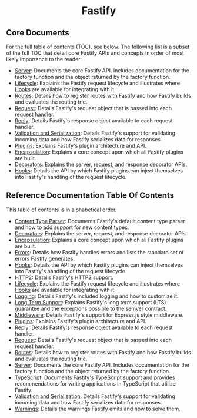<h1 align="center">Fastify</h1>

## Core Documents

<a id="reference-core-docs"></a>

For the full table of contents (TOC), see [below](#reference-toc). The following
list is a subset of the full TOC that detail core Fastify APIs and concepts in
order of most likely importance to the reader:

-   [Server](./Server.md): Documents the core Fastify API. Includes documentation
    for the factory function and the object returned by the factory function.
-   [Lifecycle](./Lifecycle.md): Explains the Fastify request lifecycle and
    illustrates where [Hooks](./Hooks.md) are available for integrating with it.
-   [Routes](./Routes.md): Details how to register routes with Fastify and how
    Fastify builds and evaluates the routing trie.
-   [Request](./Request.md): Details Fastify's request object that is passed into
    each request handler.
-   [Reply](./Reply.md): Details Fastify's response object available to each
    request handler.
-   [Validation and Serialization](./Validation-and-Serialization.md): Details
    Fastify's support for validating incoming data and how Fastify serializes data
    for responses.
-   [Plugins](./Plugins.md): Explains Fastify's plugin architecture and API.
-   [Encapsulation](./Encapsulation.md): Explains a core concept upon which all
    Fastify plugins are built.
-   [Decorators](./Decorators.md): Explains the server, request, and response
    decorator APIs.
-   [Hooks](./Hooks.md): Details the API by which Fastify plugins can inject
    themselves into Fastify's handling of the request lifecycle.

## Reference Documentation Table Of Contents

<a id="reference-toc"></a>

This table of contents is in alphabetical order.

-   [Content Type Parser](./ContentTypeParser.md): Documents Fastify's default
    content type parser and how to add support for new content types.
-   [Decorators](./Decorators.md): Explains the server, request, and response
    decorator APIs.
-   [Encapsulation](./Encapsulation.md): Explains a core concept upon which all
    Fastify plugins are built.
-   [Errors](./Errors.md): Details how Fastify handles errors and lists the
    standard set of errors Fastify generates.
-   [Hooks](./Hooks.md): Details the API by which Fastify plugins can inject
    themselves into Fastify's handling of the request lifecycle.
-   [HTTP2](./HTTP2.md): Details Fastify's HTTP2 support.
-   [Lifecycle](./Lifecycle.md): Explains the Fastify request lifecycle and
    illustrates where [Hooks](./Hooks.md) are available for integrating with it.
-   [Logging](./Logging.md): Details Fastify's included logging and how to
    customize it.
-   [Long Term Support](./LTS.md): Explains Fastify's long term support (LTS)
    guarantee and the exceptions possible to the [semver](https://semver.org)
    contract.
-   [Middleware](./Middleware.md): Details Fastify's support for Express.js style
    middleware.
-   [Plugins](./Plugins.md): Explains Fastify's plugin architecture and API.
-   [Reply](./Reply.md): Details Fastify's response object available to each
    request handler.
-   [Request](./Request.md): Details Fastify's request object that is passed into
    each request handler.
-   [Routes](./Routes.md): Details how to register routes with Fastify and how
    Fastify builds and evaluates the routing trie.
-   [Server](./Server.md): Documents the core Fastify API. Includes documentation
    for the factory function and the object returned by the factory function.
-   [TypeScript](./TypeScript.md): Documents Fastify's TypeScript support and
    provides recommendations for writing applications in TypeScript that utilize
    Fastify.
-   [Validation and Serialization](./Validation-and-Serialization.md): Details
    Fastify's support for validating incoming data and how Fastify serializes data
    for responses.
-   [Warnings](./Warnings.md): Details the warnings Fastify emits and how to
    solve them.
